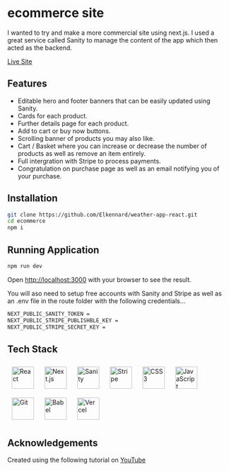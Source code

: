 
# ecommerce site
I wanted to try and make a more commercial site using next.js. I used a great service called Sanity to manage the content of the app which then acted as the backend.

[Live Site](https://ecommerce-ek.vercel.app/)

## Features
- Editable hero and footer banners that can be easily updated using Sanity.
- Cards for each product.
- Further details page for each product.
- Add to cart or buy now buttons.
- Scrolling banner of products you may also like.
- Cart / Basket where you can increase or decrease the number of products as well as remove an item entirely.
- Full intergration with Stripe to process payments.
- Congratulation on purchase page as well as an email notifying you of your purchase.

## Installation
```bash
git clone https://github.com/Elkennard/weather-app-react.git
cd ecommerce
npm i
```

## Running Application
```bash
npm run dev
```
Open [http://localhost:3000](http://localhost:3000) with your browser to see the result.

You will aso need to setup free accounts with Sanity and Stripe as well as an .env file in the route folder with the following credentials...
```bash
NEXT_PUBLIC_SANITY_TOKEN = 
NEXT_PUBLIC_STRIPE_PUBLISHBLE_KEY =
NEXT_PUBLIC_STRIPE_SECRET_KEY =
```
## Tech Stack
<div align="left">
<a href="https://beta.reactjs.org/" target="_blank"><img style="margin: 10px" src="https://profilinator.rishav.dev/skills-assets/react-original-wordmark.svg" alt="React" height="50" /></a>
<a href="https://nextjs.org/" target="_blank"><img style="margin: 10px" src="https://upload.wikimedia.org/wikipedia/commons/thumb/8/8e/Nextjs-logo.svg/800px-Nextjs-logo.svg.png" alt="Next.js" height="50"/></a>
<a href="https://www.sanity.io/" target="_blank"><img style="margin: 10px" src="https://cdn.worldvectorlogo.com/logos/sanity.svg" alt="Sanity" height="50"/></a>
<a href="https://stripe.com/gb" target="_blank"><img style="margin: 10px" src="https://media.designrush.com/inspiration_images/135143/conversions/_1510164528_150_social-mobile.jpg" alt="Stripe" height="50"/></a>
<a href="https://www.w3schools.com/css/" target="_blank"><img style="margin: 10px" src="https://profilinator.rishav.dev/skills-assets/css3-original-wordmark.svg" alt="CSS3" height="50" /></a>
<a href="https://www.javascript.com/" target="_blank"><img style="margin: 10px" src="https://profilinator.rishav.dev/skills-assets/javascript-original.svg" alt="JavaScript" height="50" /></a>
<a href="https://github.com/" target="_blank"><img style="margin: 10px" src="https://profilinator.rishav.dev/skills-assets/git-scm-icon.svg" alt="Git" height="50" /></a>
<a href="https://babeljs.io/" target="_blank"><img style="margin: 10px" src="https://d33wubrfki0l68.cloudfront.net/7a197cfe44548cc1a3f581152af70a3051e11671/78df8/img/babel.svg" alt="Babel" height="50"/></a>
<a href="https://vercel.com/" target="_blank"><img style="margin: 10px" src="https://logovtor.com/wp-content/uploads/2020/10/vercel-inc-logo-vector.png" alt="Vercel" height="50"/></a>
</div>

## Acknowledgements
Created using the following tutorial on [YouTube](https://www.youtube.com/watch?v=4mOkFXyxfsU)